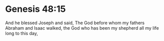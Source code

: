 # Genesis 48:15

And he blessed Joseph and said, The God before whom my fathers Abraham and Isaac walked, the God who has been my shepherd all my life long to this day,
